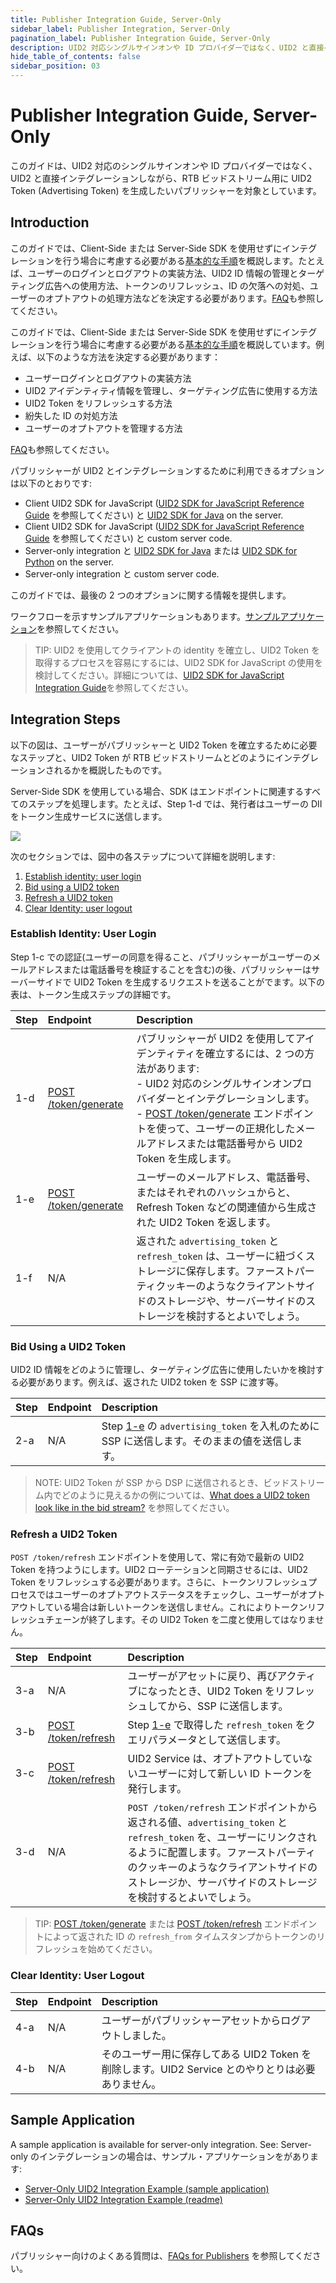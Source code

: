 ```yaml
---
title: Publisher Integration Guide, Server-Only
sidebar_label: Publisher Integration, Server-Only
pagination_label: Publisher Integration Guide, Server-Only
description: UID2 対応シングルサインオンや ID プロバイダーではなく、UID2 と直接インテグレーションを行いながら、RTB ビッドストリーム用に UID2 を使用して ID トークンを生成する方法。
hide_table_of_contents: false
sidebar_position: 03
---
```


# Publisher Integration Guide, Server-Only

このガイドは、UID2 対応のシングルサインオンや ID プロバイダーではなく、UID2 と直接インテグレーションしながら、RTB ビッドストリーム用に UID2 Token (Advertising Token) を生成したいパブリッシャーを対象としています。

<!-- It includes the following sections:

- [Introduction](#introduction)
- [Integration Steps ](#integration-steps)
  - [Establish Identity: User Login](#establish-identity-user-login)
  - [Bid Using UID2 Tokens](#bid-using-uid2-tokens)
  - [Refresh Tokens](#refresh-tokens)
  - [Clear Identity: User Logout](#clear-identity-user-logout)
  - [Sample Application](#sample-application)
- [FAQs](#faqs) -->

## Introduction

このガイドでは、Client-Side または Server-Side SDK を使用せずにインテグレーションを行う場合に考慮する必要がある[基本的な手順](#integration-steps)を概説します。たとえば、ユーザーのログインとログアウトの実装方法、UID2 ID 情報の管理とターゲティング広告への使用方法、トークンのリフレッシュ、ID の欠落への対処、ユーザーのオプトアウトの処理方法などを決定する必要があります。[FAQ](#faqs)も参照してください。

このガイドでは、Client-Side または Server-Side SDK を使用せずにインテグレーションを行う場合に考慮する必要がある[基本的な手順](#integration-steps)を概説しています。例えば、以下のような方法を決定する必要があります：

- ユーザーログインとログアウトの実装方法
- UID2 アイデンティティ情報を管理し、ターゲティング広告に使用する方法
- UID2 Token をリフレッシュする方法
- 紛失した ID の対処方法
- ユーザーのオプトアウトを管理する方法

[FAQ](#faqs)も参照してください。

パブリッシャーが UID2 とインテグレーションするために利用できるオプションは以下のとおりです:

- Client UID2 SDK for JavaScript ([UID2 SDK for JavaScript Reference Guide](../sdks/client-side-identity.md) を参照してください) と [UID2 SDK for Java](../sdks/uid2-sdk-ref-java.md) on the server.
- Client UID2 SDK for JavaScript ([UID2 SDK for JavaScript Reference Guide](../sdks/client-side-identity.md) を参照してください) と custom server code.
- Server-only integration と [UID2 SDK for Java](../sdks/uid2-sdk-ref-java.md) または [UID2 SDK for Python](../sdks/uid2-sdk-ref-python.md) on the server.
- Server-only integration と custom server code.

このガイドでは、最後の 2 つのオプションに関する情報を提供します。

ワークフローを示すサンプルアプリケーションもあります。[サンプルアプリケーション](#sample-application)を参照してください。

> TIP: UID2 を使用してクライアントの identity を確立し、UID2 Token を取得するプロセスを容易にするには、UID2 SDK for JavaScript の使用を検討してください。詳細については、[UID2 SDK for JavaScript Integration Guide](publisher-client-side.md)を参照してください。

## Integration Steps

以下の図は、ユーザーがパブリッシャーと UID2 Token を確立するために必要なステップと、UID2 Token が RTB ビッドストリームとどのようにインテグレーションされるかを概説したものです。

Server-Side SDK を使用している場合、SDK はエンドポイントに関連するすべてのステップを処理します。たとえば、Step 1-d では、発行者はユーザーの DII をトークン生成サービスに送信します。

![](images/custom-publisher-flow-mermaid.png)

次のセクションでは、図中の各ステップについて詳細を説明します:

1. [Establish identity: user login](#establish-identity-user-login)
2. [Bid using a UID2 token](#bid-using-a-uid2-token)
3. [Refresh a UID2 token](#refresh-a-uid2-token)
4. [Clear Identity: user logout](#clear-identity-user-logout)

### Establish Identity: User Login

Step 1-c での認証(ユーザーの同意を得ること、パブリッシャーがユーザーのメールアドレスまたは電話番号を検証することを含む)の後、パブリッシャーはサーバーサイドで UID2 Token を生成するリクエストを送ることがでます。以下の表は、トークン生成ステップの詳細です。

| Step | Endpoint                                                    | Description                                                                                                                                                                                                                                                                                                                                |
| :--- | :---------------------------------------------------------- | :----------------------------------------------------------------------------------------------------------------------------------------------------------------------------------------------------------------------------------------------------------------------------------------------------------------------------------------- |
| 1-d  | [POST /token/generate](../endpoints/post-token-generate.md) | パブリッシャーが UID2 を使用してアイデンティティを確立するには、2 つの方法があります:<br/>- UID2 対応のシングルサインオンプロバイダーとインテグレーションします。<br/>- [POST /token/generate](../endpoints/post-token-generate.md) エンドポイントを使って、ユーザーの正規化したメールアドレスまたは電話番号から UID2 Token を生成します。 |
| 1-e  | [POST /token/generate](../endpoints/post-token-generate.md) | ユーザーのメールアドレス、電話番号、またはそれぞれのハッシュからと、Refresh Token などの関連値から生成された UID2 Token を返します。                                                                                                                                                                                                                     |
| 1-f  | N/A                                                         | 返された `advertising_token` と `refresh_token` は、ユーザーに紐づくストレージに保存します。ファーストパーティクッキーのようなクライアントサイドのストレージや、サーバーサイドのストレージを検討するとよいでしょう。                                                                                                                       |

### Bid Using a UID2 Token

UID2 ID 情報をどのように管理し、ターゲティング広告に使用したいかを検討する必要があります。例えば、返された UID2 token を SSP に渡す等。

| Step | Endpoint | Description                                                                                                                       |
| :--- | :------- | :-------------------------------------------------------------------------------------------------------------------------------- |
| 2-a  | N/A      | Step [1-e](#establish-identity-user-login) の `advertising_token` を入札のために SSP に送信します。そのままの値を送信します。 |

>NOTE: UID2 Token が SSP から DSP に送信されるとき、ビッドストリーム内でどのように見えるかの例については、[What does a UID2 token look like in the bid stream?](../getting-started/gs-faqs.md#what-does-a-uid2-token-look-like-in-the-bid-stream) を参照してください。

### Refresh a UID2 Token

`POST /token/refresh` エンドポイントを使用して、常に有効で最新の UID2 Token を持つようにします。UID2 ローテーションと同期させるには、UID2 Token をリフレッシュする必要があります。さらに、トークンリフレッシュプロセスではユーザーのオプトアウトステータスをチェックし、ユーザーがオプトアウトしている場合は新しいトークンを送信しません。これによりトークンリフレッシュチェーンが終了します。その UID2 Token を二度と使用してはなりません。

| Step | Endpoint                                                  | Description                                                                                                                                                                                                          |
| :--- | :-------------------------------------------------------- | :------------------------------------------------------------------------------------------------------------------------------------------------------------------------------------------------------------------- |
| 3-a  | N/A                                                       | ユーザーがアセットに戻り、再びアクティブになったとき、UID2 Token をリフレッシュしてから、SSP に送信します。                                                                                                          |
| 3-b  | [POST /token/refresh](../endpoints/post-token-refresh.md) | Step [1-e](#establish-identity-user-login) で取得した `refresh_token` をクエリパラメータとして送信します。                                                                                                       |
| 3-c  | [POST /token/refresh](../endpoints/post-token-refresh.md) | UID2 Service は、オプトアウトしていないユーザーに対して新しい ID トークンを発行します。                                                                                                                              |
| 3-d  | N/A                                                       | `POST /token/refresh` エンドポイントから返される値、`advertising_token` と `refresh_token` を、ユーザーにリンクされるように配置します。ファーストパーティのクッキーのようなクライアントサイドのストレージか、サーバサイドのストレージを検討するとよいでしょう。 |

> TIP: [POST /token/generate](../endpoints/post-token-generate.md) または [POST /token/refresh](../endpoints/post-token-refresh.md) エンドポイントによって返された ID の `refresh_from` タイムスタンプからトークンのリフレッシュを始めてください。

### Clear Identity: User Logout

| Step | Endpoint | Description                                                                                       |
| :--- | :------- | :------------------------------------------------------------------------------------------------ |
| 4-a  | N/A      | ユーザーがパブリッシャーアセットからログアウトしました。                                          |
| 4-b  | N/A      | そのユーザー用に保存してある UID2 Token を削除します。UID2 Service とのやりとりは必要ありません。 |

## Sample Application

A sample application is available for server-only integration. See:
Server-only のインテグレーションの場合は、サンプル・アプリケーションをがあります:

- [Server-Only UID2 Integration Example (sample application)](https://esp-srvonly-integ.uidapi.com/)
- [Server-Only UID2 Integration Example (readme)](https://github.com/IABTechLab/uid2-examples/blob/main/publisher/server_only/README.md)

## FAQs

パブリッシャー向けのよくある質問は、[FAQs for Publishers](../getting-started/gs-faqs.md#faqs-for-publishers) を参照してください。
